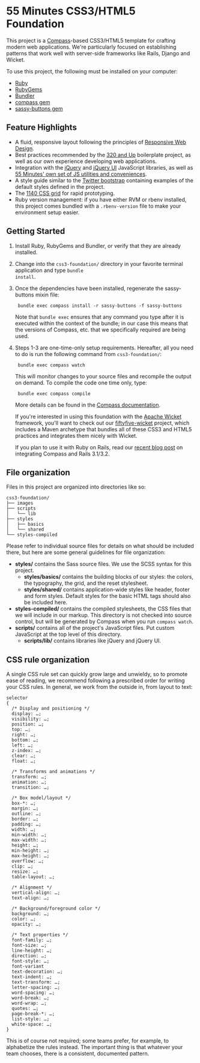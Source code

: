 # 55 Minutes CSS3/HTML5 Foundation #

This project is a [Compass](http://compass-style.org/ "Compass Home | Compass Documentation")-based CSS3/HTML5 template for crafting modern web applications. We're particularly focused on establishing patterns that work well with server-side frameworks like Rails, Django and Wicket.

To use this project, the following must be installed on your computer:

* [Ruby](http://www.ruby-lang.org/en/)
* [RubyGems](http://rubygems.org/)
* [Bundler](http://gembundler.com/)
* [compass gem](https://github.com/chriseppstein/compass)
* [sassy-buttons gem](https://github.com/jhardy/Sassy-Buttons)

## Feature Highlights ##

* A fluid, responsive layout following the principles of [Responsive Web Design](http://www.abookapart.com/products/responsive-web-design "A Book Apart, Responsive Web Design").
* Best practices recommended by the [320 and Up](http://stuffandnonsense.co.uk/projects/320andup/ "320 and up") boilerplate project, as well as our own experience developing web applications.
* Integration with the [jQuery](http://jquery.com/ "jQuery: The Write Less, Do More, JavaScript Library") and [jQuery UI](http://jqueryui.com/ "jQuery UI - Home") JavaScript libraries, as well as [55 Minutes' own set of JS utilities and conveniences](https://github.com/55minutes/fiftyfive-util-js/).
* A style guide similar to the [Twitter bootstrap](http://twitter.github.com/bootstrap/ "Bootstrap, from Twitter") containing examples of the default styles defined in the project.
* The [1140 CSS grid](http://cssgrid.net "The 1140px CSS Grid System &middot; Fluid down to mobile") for rapid prototyping.
* Ruby version management: if you have either RVM or rbenv installed, this project comes bundled with a `.rbenv-version` file to make your environment setup easier.

## Getting Started ##

1. Install Ruby, RubyGems and Bundler, or verify that they are already installed.
2. Change into the <code>css3-foundation/</code> directory in your favorite terminal application and type <code>bundle install</code>.
3. Once the dependencies have been installed, regenerate the sassy-buttons mixin file:

        bundle exec compass install -r sassy-buttons -f sassy-buttons

    Note that <code>bundle exec</code> ensures that any command you type after it is executed within the context of the bundle; in our case this means that the versions of Compass, etc. that we specifically required are being used.
4. Steps 1-3 are one-time-only setup requirements. Hereafter, all you need to do is run the following command from <code>css3-foundation/</code>:

        bundle exec compass watch

    This will monitor changes to your source files and recompile the output on demand. To compile the code one time only, type:

        bundle exec compass compile

    More details can be found in the [Compass documentation](http://compass-style.org/reference/compass/ "Compass Core Framework | Compass Documentation").

    If you're interested in using this foundation with the [Apache Wicket](http://wicket.apache.org/) framework, you'll want to check out our [fiftyfive-wicket](https://github.com/55minutes/fiftyfive-wicket) project, which includes a Maven archetype that bundles all of these CSS3 and HTML5 practices and integrates them nicely with Wicket.

    If you plan to use it with Ruby on Rails, read our [recent blog post](http://blog.55minutes.com/2012/01/getting-compass-to-work-with-rails-31-and-32/) on integrating Compass and Rails 3.1/3.2.

## File organization ##

Files in this project are organized into directories like so:

    css3-foundation/
    ├── images
    ├── scripts
    │   └── lib
    ├── styles
    │   ├── basics
    │   └── shared
    └── styles-compiled

Please refer to individual source files for details on what should be included there, but here are some general guidelines for file organization:

* **styles/** contains the Sass source files. We use the SCSS syntax for this project.
    * **styles/basics/** contains the building blocks of our styles: the colors, the typography, the grid, and the reset stylesheet.
    * **styles/shared/** contains application-wide styles like header, footer and form styles. Default styles for the basic HTML tags should also be included here.
* **styles-compiled/** contains the compiled stylesheets, the CSS files that we will include in our markup. This directory is not checked into source control, but will be generated by Compass when you run `compass watch`.
* **scripts/** contains all of the project's JavaScript files. Put custom JavaScript at the top level of this directory.
    * **scripts/lib/** contains libraries like jQuery and jQuery UI.

## CSS rule organization ##

A single CSS rule set can quickly grow large and unwieldy, so to promote ease of reading, we recommend following a prescribed order for writing your CSS rules. In general, we work from the outside in, from layout to text:

    selector
    {
      /* Display and positioning */
      display: …;
      visibility: …;
      position: …;
      top: …;
      right: …;
      bottom: …;
      left: …;
      z-index: …;
      clear: …;
      float: …;

      /* Transforms and animations */
      transform: …;
      animation: …;
      transition: …;

      /* Box model/layout */
      box-*: …;
      margin: …;
      outline: …;
      border: …;
      padding: …;
      width: …;
      min-width: …;
      max-width: …;
      height: …;
      min-height: …;
      max-height: …;
      overflow: …;
      clip: …;
      resize: …;
      table-layout: …;

      /* Alignment */
      vertical-align: …;
      text-align: …;

      /* Background/foreground color */
      background: …;
      color: …;
      opacity: …;

      /* Text properties */
      font-family: …;
      font-size: …;
      line-height: …;
      direction: …;
      font-style: …;
      font-variant
      text-decoration: …;
      text-indent: …;
      text-transform: …;
      letter-spacing: …;
      word-spacing: …;
      word-break: …;
      word-wrap: …;
      quotes: …;
      page-break-*: …;
      list-style: …;
      white-space: …;
    }

This is of course not required; some teams prefer, for example, to alphabetize the rules instead. The important thing is that whatever your team chooses, there is a consistent, documented pattern.

